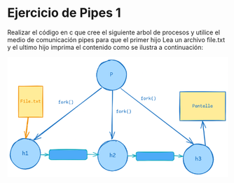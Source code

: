# Ejercicio de Pipes 1

Realizar el código en c que cree el siguiente arbol de procesos y utilice el medio de comunicación pipes para que el primer hijo Lea un archivo file.txt y el ultimo hijo imprima el contenido como se ilustra a continuación:

![process-tree-pipes](img.png)
